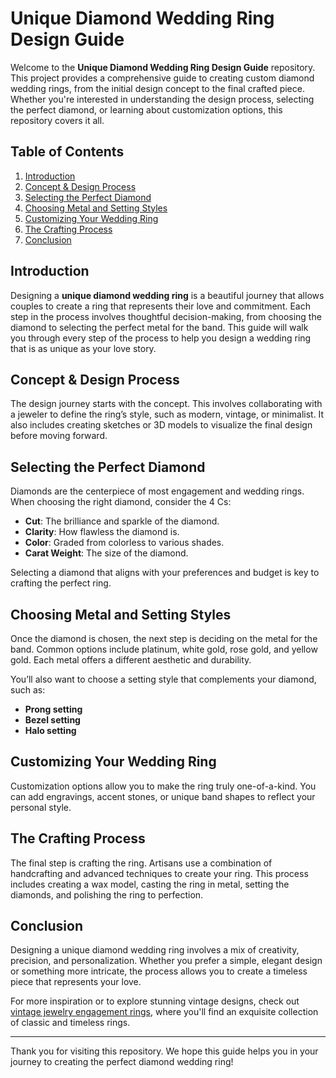 # Unique Diamond Wedding Ring Design Guide

Welcome to the **Unique Diamond Wedding Ring Design Guide** repository. This project provides a comprehensive guide to creating custom diamond wedding rings, from the initial design concept to the final crafted piece. Whether you're interested in understanding the design process, selecting the perfect diamond, or learning about customization options, this repository covers it all.

## Table of Contents
1. [Introduction](#introduction)
2. [Concept & Design Process](#concept--design-process)
3. [Selecting the Perfect Diamond](#selecting-the-perfect-diamond)
4. [Choosing Metal and Setting Styles](#choosing-metal-and-setting-styles)
5. [Customizing Your Wedding Ring](#customizing-your-wedding-ring)
6. [The Crafting Process](#the-crafting-process)
7. [Conclusion](#conclusion)

## Introduction

Designing a **unique diamond wedding ring** is a beautiful journey that allows couples to create a ring that represents their love and commitment. Each step in the process involves thoughtful decision-making, from choosing the diamond to selecting the perfect metal for the band. This guide will walk you through every step of the process to help you design a wedding ring that is as unique as your love story.

## Concept & Design Process

The design journey starts with the concept. This involves collaborating with a jeweler to define the ring’s style, such as modern, vintage, or minimalist. It also includes creating sketches or 3D models to visualize the final design before moving forward.

## Selecting the Perfect Diamond

Diamonds are the centerpiece of most engagement and wedding rings. When choosing the right diamond, consider the 4 Cs:
- **Cut**: The brilliance and sparkle of the diamond.
- **Clarity**: How flawless the diamond is.
- **Color**: Graded from colorless to various shades.
- **Carat Weight**: The size of the diamond.

Selecting a diamond that aligns with your preferences and budget is key to crafting the perfect ring.

## Choosing Metal and Setting Styles

Once the diamond is chosen, the next step is deciding on the metal for the band. Common options include platinum, white gold, rose gold, and yellow gold. Each metal offers a different aesthetic and durability.

You’ll also want to choose a setting style that complements your diamond, such as:
- **Prong setting**
- **Bezel setting**
- **Halo setting**

## Customizing Your Wedding Ring

Customization options allow you to make the ring truly one-of-a-kind. You can add engravings, accent stones, or unique band shapes to reflect your personal style.

## The Crafting Process

The final step is crafting the ring. Artisans use a combination of handcrafting and advanced techniques to create your ring. This process includes creating a wax model, casting the ring in metal, setting the diamonds, and polishing the ring to perfection.

## Conclusion

Designing a unique diamond wedding ring involves a mix of creativity, precision, and personalization. Whether you prefer a simple, elegant design or something more intricate, the process allows you to create a timeless piece that represents your love.

For more inspiration or to explore stunning vintage designs, check out [vintage jewelry engagement rings](https://thebackvault.com/), where you'll find an exquisite collection of classic and timeless rings.

---

Thank you for visiting this repository. We hope this guide helps you in your journey to creating the perfect diamond wedding ring!

